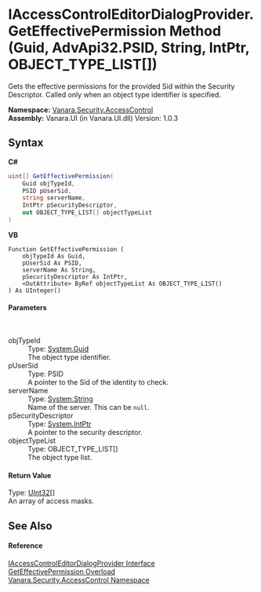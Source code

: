# IAccessControlEditorDialogProvider.GetEffectivePermission Method (Guid, AdvApi32.PSID, String, IntPtr, OBJECT_TYPE_LIST[])
 

Gets the effective permissions for the provided Sid within the Security Descriptor. Called only when an object type identifier is specified.

**Namespace:**&nbsp;<a href="62a937f8-234b-6e15-2f22-272a8ae206a7">Vanara.Security.AccessControl</a><br />**Assembly:**&nbsp;Vanara.UI (in Vanara.UI.dll) Version: 1.0.3

## Syntax

**C#**<br />
``` C#
uint[] GetEffectivePermission(
	Guid objTypeId,
	PSID pUserSid,
	string serverName,
	IntPtr pSecurityDescriptor,
	out OBJECT_TYPE_LIST[] objectTypeList
)
```

**VB**<br />
``` VB
Function GetEffectivePermission ( 
	objTypeId As Guid,
	pUserSid As PSID,
	serverName As String,
	pSecurityDescriptor As IntPtr,
	<OutAttribute> ByRef objectTypeList As OBJECT_TYPE_LIST()
) As UInteger()
```


#### Parameters
&nbsp;<dl><dt>objTypeId</dt><dd>Type: <a href="http://msdn2.microsoft.com/en-us/library/cey1zx63" target="_blank">System.Guid</a><br />The object type identifier.</dd><dt>pUserSid</dt><dd>Type: PSID<br />A pointer to the Sid of the identity to check.</dd><dt>serverName</dt><dd>Type: <a href="http://msdn2.microsoft.com/en-us/library/s1wwdcbf" target="_blank">System.String</a><br />Name of the server. This can be `null`.</dd><dt>pSecurityDescriptor</dt><dd>Type: <a href="http://msdn2.microsoft.com/en-us/library/5he14kz8" target="_blank">System.IntPtr</a><br />A pointer to the security descriptor.</dd><dt>objectTypeList</dt><dd>Type: OBJECT_TYPE_LIST[]<br />The object type list.</dd></dl>

#### Return Value
Type: <a href="http://msdn2.microsoft.com/en-us/library/ctys3981" target="_blank">UInt32</a>[]<br />An array of access masks.

## See Also


#### Reference
<a href="b76ffe76-019b-b7fb-1534-589792e3b4a8">IAccessControlEditorDialogProvider Interface</a><br /><a href="48d37b3d-f9fa-647e-d0f9-ab1fe3a37195">GetEffectivePermission Overload</a><br /><a href="62a937f8-234b-6e15-2f22-272a8ae206a7">Vanara.Security.AccessControl Namespace</a><br />